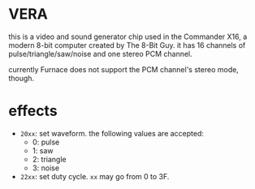 # VERA

this is a video and sound generator chip used in the Commander X16, a modern 8-bit computer created by The 8-Bit Guy.
it has 16 channels of pulse/triangle/saw/noise and one stereo PCM channel.

currently Furnace does not support the PCM channel's stereo mode, though.

# effects

- `20xx`: set waveform. the following values are accepted:
  - 0: pulse
  - 1: saw
  - 2: triangle
  - 3: noise
- `22xx`: set duty cycle. `xx` may go from 0 to 3F.
